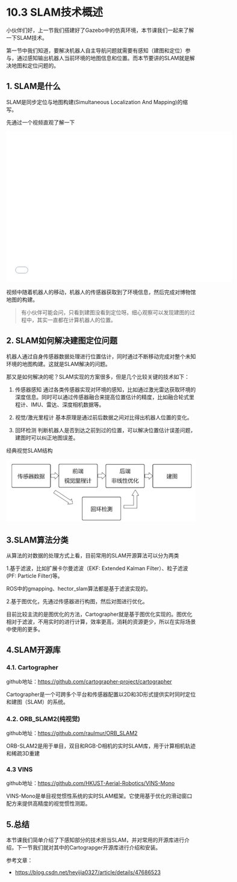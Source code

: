 # 10.3 SLAM技术概述

小伙伴们好，上一节我们搭建好了Gazebo中的仿真环境，本节课我们一起来了解一下SLAM技术。

第一节中我们知道，要解决机器人自主导航问题就需要有感知（建图和定位）参与，通过感知输出机器人当前环境的地图信息和位置。而本节要讲的SLAM就是解决地图和定位问题的。

## 1. SLAM是什么

SLAM是同步定位与地图构建(Simultaneous Localization And Mapping)的缩写。

先通过一个视频直观了解一下

<iframe height="400" width="600" src="//player.bilibili.com/player.html?aid=724624445&bvid=BV1tS4y1S7qE&cid=544765528&page=1" scrolling="no" border="0" frameborder="no" framespacing="0" allowfullscreen="false"> </iframe>

视频中随着机器人的移动，机器人的传感器获取到了环境信息，然后完成对博物馆地图的构建。

> 有小伙伴可能会问，只看到建图没看到定位呀。细心观察可以发现建图的过程中，其实一直都在计算机器人的位置。

## 2. SLAM如何解决建图定位问题

机器人通过自身传感器数据处理进行位置估计，同时通过不断移动完成对整个未知环境的地图构建。这就是SLAM解决的问题。

那又是如何解决的呢？SLAM实现的方案很多，但是几个比较关键的技术如下：

1. 传感器感知
   通过各类传感器实现对环境的感知，比如通过激光雷达获取环境的深度信息。同时可以通过传感器融合来提高位置估计的精度，比如融合轮式里程计、IMU、雷达、深度相机数据等。

2. 视觉/激光里程计
   基本原理是通过前后数据之间对比得出机器人位置的变化。

3. 回环检测
   判断机器人是否到达之前到过的位置，可以解决位置估计误差问题，建图时可以纠正地图误差。


经典视觉SLAM结构

![经典视觉SLAM结构](../../../foxy/chapt10/10.3SLAM技术概述/imgs/image-20220421152216184.png)

## 3.SLAM算法分类

从算法的对数据的处理方式上看，目前常用的SLAM开源算法可以分为两类

1.基于滤波，比如扩展卡尔曼滤波（EKF: Extended Kalman Filter）、粒子滤波(PF: Particle Filter)等。

ROS中的gmapping、hector_slam算法都是基于滤波实现的。

2.基于图优化，先通过传感器进行构图，然后对图进行优化。

目前比较主流的是图优化的方法，Cartographer就是基于图优化实现的。图优化相对于滤波，不用实时的进行计算，效率更高，消耗的资源更少，所以在实际场景中使用的更多。

## 4.SLAM开源库

### 4.1. Cartographer

github地址：https://github.com/cartographer-project/cartographer

Cartographer是一个可跨多个平台和传感器配置以2D和3D形式提供实时同时定位和建图（SLAM）的系统。

### 4.2. ORB_SLAM2(纯视觉)

github地址：https://github.com/raulmur/ORB_SLAM2

ORB-SLAM2是用于单目，双目和RGB-D相机的实时SLAM库，用于计算相机轨迹和稀疏3D重建

### 4.3 VINS

github地址：https://github.com/HKUST-Aerial-Robotics/VINS-Mono

VINS-Mono是单目视觉惯性系统的实时SLAM框架。它使用基于优化的滑动窗口配方来提供高精度的视觉惯性测距。

## 5.总结

本节课我们简单介绍了下感知部分的技术担当SLAM，并对常用的开源库进行介绍，下一节我们就对其中的Cartograpger开源库进行介绍和安装。



参考文章：

- https://blog.csdn.net/heyijia0327/article/details/47686523

